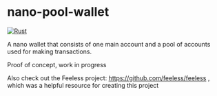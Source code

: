 # nano-pool-wallet

[![Rust](https://github.com/Daan4/nano-pool-wallet/actions/workflows/rust.yml/badge.svg)](https://github.com/Daan4/nano-pool-wallet/actions/workflows/rust.yml)

A nano wallet that consists of one main account and a pool of accounts used for making transactions.

Proof of concept, work in progress

Also check out the Feeless project: https://github.com/feeless/feeless , which was a helpful resource for creating this project
